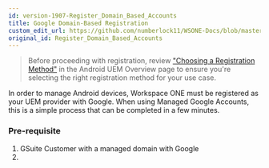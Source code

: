 ```yaml
---
id: version-1907-Register_Domain_Based_Accounts
title: Google Domain-Based Registration
custom_edit_url: https://github.com/numberlock11/WSONE-Docs/blob/master/docs/Google/Register_Domain_Based_Accounts.md
original_id: Register_Domain_Based_Accounts
---
```


> Before proceeding with registration, review ["Choosing a Registration Method"](https://numberlock11.github.io/WSONE-Docs/docs/Google/Android_UEM_Overview#choosing-a-registration-method) in the Android UEM Overview page to ensure you're selecting the right registration method for your use case.

In order to manage Android devices, Workspace ONE must be registered as your UEM provider with Google. When using Managed Google Accounts, this is a simple process that can be completed in a few minutes.

### Pre-requisite

1. GSuite Customer with a managed domain with Google
2. 